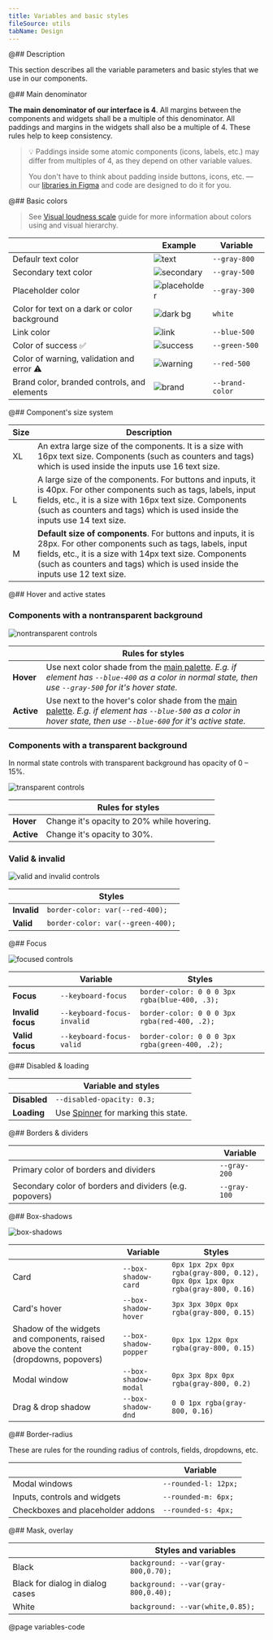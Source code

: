 ```yaml
---
title: Variables and basic styles
fileSource: utils
tabName: Design
---
```


@## Description

This section describes all the variable parameters and basic styles that we use in our components.

@## Main denominator

**The main denominator of our interface is 4**. All margins between the components and widgets shall be a multiple of this denominator. All paddings and margins in the widgets shall also be a multiple of 4. These rules help to keep consistency.

> 💡 Paddings inside some atomic components (icons, labels, etc.) may differ from multiples of 4, as they depend on other variable values.
>
> You don't have to think about padding inside buttons, icons, etc. — our [libraries in Figma](https://www.figma.com/@semrush) and code are designed to do it for you.

@## Basic colors

> See [Visual loudness scale](/patterns/visual-loudness-scale/) guide for more information about colors using and visual hierarchy.

|                                              | Example                                 | Variable        |
| -------------------------------------------- | --------------------------------------- | --------------- |
| Defaulr text color                           | ![text](static/text.png)                | `--gray-800`    |
| Secondary text color                         | ![secondary](static/secondary-text.png) | `--gray-500`    |
| Placeholder color                            | ![placeholder](static/placeholder.png)  | `--gray-300`    |
| Color for text on a dark or color background | ![dark bg](static/text-on-dark.png)     | `white`         |
| Link color                                   | ![link](static/link.png)                | `--blue-500`    |
| Color of success ✅                          | ![success](static/success.png)          | `--green-500`   |
| Color of warning, validation and error ⚠️    | ![warning](static/warning.png)          | `--red-500`     |
| Brand color, branded controls, and elements  | ![brand](static/brand.png)              | `--brand-color` |

@## Component's size system

| Size | Description                                                                                                                                                                                                                                                   |
| ---- | ------------------------------------------------------------------------------------------------------------------------------------------------------------------------------------------------------------------------------------------------------------- |
| XL   | An extra large size of the components. It is a size with 16px text size. Components (such as counters and tags) which is used inside the inputs use 16 text size.                                                                                             |
| L    | A large size of the components. For buttons and inputs, it is 40px. For other components such as tags, labels, input fields, etc., it is a size with 16px text size. Components (such as counters and tags) which is used inside the inputs use 14 text size. |
| M    | **Default size of components**. For buttons and inputs, it is 28px. For other components such as tags, labels, input fields, etc., it is a size with 14px text size. Components (such as counters and tags) which is used inside the inputs use 12 text size. |

@## Hover and active states

### Components with a nontransparent background

![nontransparent controls](static/nontransparent.png)

|            | Rules for styles                                                                                                                                                                        |
| ---------- | --------------------------------------------------------------------------------------------------------------------------------------------------------------------------------------- |
| **Hover**  | Use next color shade from the [main palette](/style/palette). _E.g. if element has `--blue-400` as a color in normal state, then use `--gray-500` for it's hover state._                |
| **Active** | Use next to the hover's color shade from the [main palette](/style/palette). _E.g. if element has `--blue-500` as a color in hover state, then use `--blue-600` for it's active state._ |

### Components with a transparent background

In normal state controls with transparent background has opacity of 0 – 15%.

![transparent controls](static/transparent.png)

|            | Rules for styles                           |
| ---------- | ------------------------------------------ |
| **Hover**  | Change it's opacity to 20% while hovering. |
| **Active** | Change it's opacity to 30%.                |

### Valid & invalid

![valid and invalid controls](static/valid-invalid.png)

|             | Styles                            |
| ----------- | --------------------------------- |
| **Invalid** | `border-color: var(--red-400);`   |
| **Valid**   | `border-color: var(--green-400);` |

@## Focus

![focused controls](static/focus.png)

|                   | Variable                   | Styles                                         |
| ----------------- | -------------------------- | ---------------------------------------------- |
| **Focus**         | `--keyboard-focus`         | `border-color: 0 0 0 3px rgba(blue-400, .3);`  |
| **Invalid focus** | `--keyboard-focus-invalid` | `border-color: 0 0 0 3px rgba(red-400, .2);`   |
| **Valid focus**   | `--keyboard-focus-valid`   | `border-color: 0 0 0 3px rgba(green-400, .2);` |

@## Disabled & loading

|              | Variable and styles                                     |
| ------------ | ------------------------------------------------------- |
| **Disabled** | `--disabled-opacity: 0.3;`                              |
| **Loading**  | Use [Spinner](/components/spin) for marking this state. |

@## Borders & dividers

|                                                         | Variable     |
| ------------------------------------------------------- | ------------ |
| Primary color of borders and dividers                   | `--gray-200` |
| Secondary color of borders and dividers (e.g. popovers) | `--gray-100` |

@## Box-shadows

![box-shadows](static/box-shadow.png)

|                                                                                      | Variable              | Styles                                                                       |
| ------------------------------------------------------------------------------------ | --------------------- | ---------------------------------------------------------------------------- |
| Card                                                                                 | `--box-shadow-card`   | `0px 1px 2px 0px rgba(gray-800, 0.12), 0px 0px 1px 0px rgba(gray-800, 0.16)` |
| Card's hover                                                                         | `--box-shadow-hover`  | `3px 3px 30px 0px rgba(gray-800, 0.15)`                                      |
| Shadow of the widgets and components, raised above the content (dropdowns, popovers) | `--box-shadow-popper` | `0px 1px 12px 0px rgba(gray-800, 0.15)`                                      |
| Modal window                                                                         | `--box-shadow-modal`  | `0px 3px 8px 0px rgba(gray-800, 0.2)`                                        |
| Drag & drop shadow                                                                   | `--box-shadow-dnd`    | `0 0 1px rgba(gray-800, 0.16)`                                               |

@## Border-radius

These are rules for the rounding radius of controls, fields, dropdowns, etc.

|                                   | Variable             |
| --------------------------------- | -------------------- |
| Modal windows                     | `--rounded-l: 12px;` |
| Inputs, controls and widgets      | `--rounded-m: 6px;`  |
| Checkboxes and placeholder addons | `--rounded-s: 4px;`  |

@## Mask, overlay

|                                  | Styles and variables                |
| -------------------------------- | ----------------------------------- |
| Black                            | `background: --var(gray-800,0.70);` |
| Black for dialog in dialog cases | `background: --var(gray-800,0.40);` |
| White                            | `background: --var(white,0.85);`    |

@page variables-code
